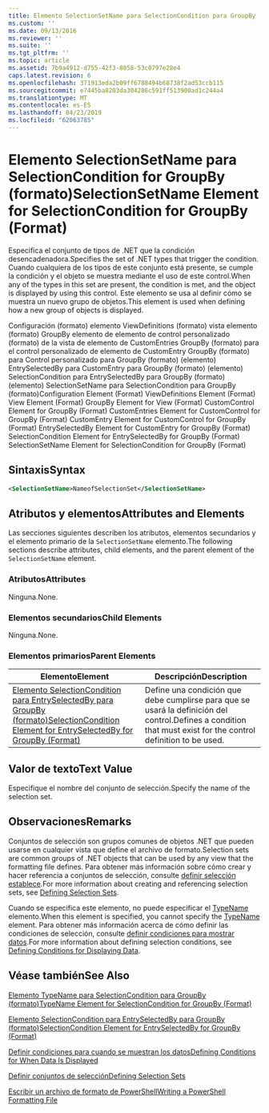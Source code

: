 ```yaml
---
title: Elemento SelectionSetName para SelectionCondition para GroupBy (formato) | Microsoft Docs
ms.custom: ''
ms.date: 09/13/2016
ms.reviewer: ''
ms.suite: ''
ms.tgt_pltfrm: ''
ms.topic: article
ms.assetid: 7b9a4912-d755-42f3-8058-53c0797e28e4
caps.latest.revision: 6
ms.openlocfilehash: 371913eda2b09ff6788494b68738f2ad53ccb115
ms.sourcegitcommit: e7445ba8203da304286c591ff513900ad1c244a4
ms.translationtype: MT
ms.contentlocale: es-ES
ms.lasthandoff: 04/23/2019
ms.locfileid: "62063785"
---
```

# <a name="selectionsetname-element-for-selectioncondition-for-groupby-format"></a><span data-ttu-id="ced69-102">Elemento SelectionSetName para SelectionCondition for GroupBy (formato)</span><span class="sxs-lookup"><span data-stu-id="ced69-102">SelectionSetName Element for SelectionCondition for GroupBy (Format)</span></span>

<span data-ttu-id="ced69-103">Especifica el conjunto de tipos de .NET que la condición desencadenadora.</span><span class="sxs-lookup"><span data-stu-id="ced69-103">Specifies the set of .NET types that trigger the condition.</span></span> <span data-ttu-id="ced69-104">Cuando cualquiera de los tipos de este conjunto está presente, se cumple la condición y el objeto se muestra mediante el uso de este control.</span><span class="sxs-lookup"><span data-stu-id="ced69-104">When any of the types in this set are present, the condition is met, and the object is displayed by using this control.</span></span> <span data-ttu-id="ced69-105">Este elemento se usa al definir cómo se muestra un nuevo grupo de objetos.</span><span class="sxs-lookup"><span data-stu-id="ced69-105">This element is used when defining how a new group of objects is displayed.</span></span>

<span data-ttu-id="ced69-106">Configuración (formato) elemento ViewDefinitions (formato) vista elemento (formato) GroupBy elemento de elemento de control personalizado (formato) de la vista de elemento de CustomEntries GroupBy (formato) para el control personalizado de elemento de CustomEntry GroupBy (formato) para Control personalizado para GroupBy (formato) (elemento) EntrySelectedBy para CustomEntry para GroupBy (formato) (elemento) SelectionCondition para EntrySelectedBy para GroupBy (formato) (elemento) SelectionSetName para SelectionCondition para GroupBy (formato)</span><span class="sxs-lookup"><span data-stu-id="ced69-106">Configuration Element (Format) ViewDefinitions Element (Format) View Element (Format) GroupBy Element for View (Format) CustomControl Element for GroupBy (Format) CustomEntries Element for CustomControl for GroupBy (Format) CustomEntry Element for CustomControl for GroupBy (Format) EntrySelectedBy Element for CustomEntry for GroupBy (Format) SelectionCondition Element for EntrySelectedBy for GroupBy (Format) SelectionSetName Element for SelectionCondition for GroupBy (Format)</span></span>

## <a name="syntax"></a><span data-ttu-id="ced69-107">Sintaxis</span><span class="sxs-lookup"><span data-stu-id="ced69-107">Syntax</span></span>

```xml
<SelectionSetName>NameofSelectionSet</SelectionSetName>
```

## <a name="attributes-and-elements"></a><span data-ttu-id="ced69-108">Atributos y elementos</span><span class="sxs-lookup"><span data-stu-id="ced69-108">Attributes and Elements</span></span>

<span data-ttu-id="ced69-109">Las secciones siguientes describen los atributos, elementos secundarios y el elemento primario de la `SelectionSetName` elemento.</span><span class="sxs-lookup"><span data-stu-id="ced69-109">The following sections describe attributes, child elements, and the parent element of the `SelectionSetName` element.</span></span>

### <a name="attributes"></a><span data-ttu-id="ced69-110">Atributos</span><span class="sxs-lookup"><span data-stu-id="ced69-110">Attributes</span></span>

<span data-ttu-id="ced69-111">Ninguna.</span><span class="sxs-lookup"><span data-stu-id="ced69-111">None.</span></span>

### <a name="child-elements"></a><span data-ttu-id="ced69-112">Elementos secundarios</span><span class="sxs-lookup"><span data-stu-id="ced69-112">Child Elements</span></span>

<span data-ttu-id="ced69-113">Ninguna.</span><span class="sxs-lookup"><span data-stu-id="ced69-113">None.</span></span>

### <a name="parent-elements"></a><span data-ttu-id="ced69-114">Elementos primarios</span><span class="sxs-lookup"><span data-stu-id="ced69-114">Parent Elements</span></span>

|<span data-ttu-id="ced69-115">Elemento</span><span class="sxs-lookup"><span data-stu-id="ced69-115">Element</span></span>|<span data-ttu-id="ced69-116">Descripción</span><span class="sxs-lookup"><span data-stu-id="ced69-116">Description</span></span>|
|-------------|-----------------|
|[<span data-ttu-id="ced69-117">Elemento SelectionCondition para EntrySelectedBy para GroupBy (formato)</span><span class="sxs-lookup"><span data-stu-id="ced69-117">SelectionCondition Element for EntrySelectedBy for GroupBy (Format)</span></span>](./selectioncondition-element-for-entryselectedby-for-groupby-format.md)|<span data-ttu-id="ced69-118">Define una condición que debe cumplirse para que se usará la definición del control.</span><span class="sxs-lookup"><span data-stu-id="ced69-118">Defines a condition that must exist for the control definition to be used.</span></span>|

## <a name="text-value"></a><span data-ttu-id="ced69-119">Valor de texto</span><span class="sxs-lookup"><span data-stu-id="ced69-119">Text Value</span></span>

<span data-ttu-id="ced69-120">Especifique el nombre del conjunto de selección.</span><span class="sxs-lookup"><span data-stu-id="ced69-120">Specify the name of the selection set.</span></span>

## <a name="remarks"></a><span data-ttu-id="ced69-121">Observaciones</span><span class="sxs-lookup"><span data-stu-id="ced69-121">Remarks</span></span>

<span data-ttu-id="ced69-122">Conjuntos de selección son grupos comunes de objetos .NET que pueden usarse en cualquier vista que define el archivo de formato.</span><span class="sxs-lookup"><span data-stu-id="ced69-122">Selection sets are common groups of .NET objects that can be used by any view that the formatting file defines.</span></span> <span data-ttu-id="ced69-123">Para obtener más información sobre cómo crear y hacer referencia a conjuntos de selección, consulte [definir selección establece](./defining-selection-sets.md).</span><span class="sxs-lookup"><span data-stu-id="ced69-123">For more information about creating and referencing selection sets, see [Defining Selection Sets](./defining-selection-sets.md).</span></span>

<span data-ttu-id="ced69-124">Cuando se especifica este elemento, no puede especificar el [TypeName](./typename-element-for-selectioncondition-for-groupby-format.md) elemento.</span><span class="sxs-lookup"><span data-stu-id="ced69-124">When this element is specified, you cannot specify the [TypeName](./typename-element-for-selectioncondition-for-groupby-format.md) element.</span></span> <span data-ttu-id="ced69-125">Para obtener más información acerca de cómo definir las condiciones de selección, consulte [definir condiciones para mostrar datos](./defining-conditions-for-displaying-data.md).</span><span class="sxs-lookup"><span data-stu-id="ced69-125">For more information about defining selection conditions, see [Defining Conditions for Displaying Data](./defining-conditions-for-displaying-data.md).</span></span>

## <a name="see-also"></a><span data-ttu-id="ced69-126">Véase también</span><span class="sxs-lookup"><span data-stu-id="ced69-126">See Also</span></span>

[<span data-ttu-id="ced69-127">Elemento TypeName para SelectionCondition para GroupBy (formato)</span><span class="sxs-lookup"><span data-stu-id="ced69-127">TypeName Element for SelectionCondition for GroupBy (Format)</span></span>](./typename-element-for-selectioncondition-for-groupby-format.md)

[<span data-ttu-id="ced69-128">Elemento SelectionCondition para EntrySelectedBy para GroupBy (formato)</span><span class="sxs-lookup"><span data-stu-id="ced69-128">SelectionCondition Element for EntrySelectedBy for GroupBy (Format)</span></span>](./selectioncondition-element-for-entryselectedby-for-groupby-format.md)

[<span data-ttu-id="ced69-129">Definir condiciones para cuando se muestran los datos</span><span class="sxs-lookup"><span data-stu-id="ced69-129">Defining Conditions for When Data Is Displayed</span></span>](./defining-conditions-for-displaying-data.md)

[<span data-ttu-id="ced69-130">Definir conjuntos de selección</span><span class="sxs-lookup"><span data-stu-id="ced69-130">Defining Selection Sets</span></span>](./defining-selection-sets.md)

[<span data-ttu-id="ced69-131">Escribir un archivo de formato de PowerShell</span><span class="sxs-lookup"><span data-stu-id="ced69-131">Writing a PowerShell Formatting File</span></span>](./writing-a-powershell-formatting-file.md)

